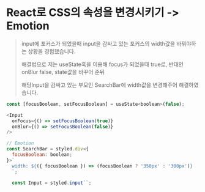 # React로 CSS의 속성을 변경시키기 -> Emotion

> input에 포커스가 되었을때 input을 감싸고 있는 포커스의 width값을 바꿔야하는 상황을 경험했습니다.
> 
>  해결법으로 저는 useState훅을 이용해 focus가 되었을때 true로, 반대인 onBlur false, state값을 바꾸어 준뒤
> 
> 해당Input을 감싸고 있는 부모인 SearchBar에 width값을 변경해주어 해결하였습니다.
```javascript
const [focusBoolean, setFocusBoolean] = useState<boolean>(false);

<Input
  onFocus={() => setFocusBoolean(true)}
  onBlur={() => setFocusBoolean(false)}
/>

// Emotion
const SearchBar = styled.div<{
  focusBoolean: boolean;
}>`
  width: ${({ focusBoolean }) => (focusBoolean ? '350px' : '300px')}
  `;
  
  const Input = styled.input``;
```